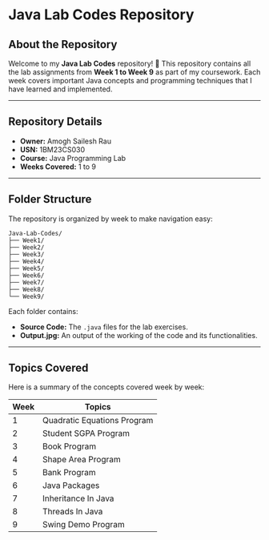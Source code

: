 # Java Lab Codes Repository

## About the Repository

Welcome to my **Java Lab Codes** repository! 👋 This repository contains all the lab assignments from **Week 1 to Week 9** as part of my coursework. Each week covers important Java concepts and programming techniques that I have learned and implemented.

---

## Repository Details

- **Owner:** Amogh Sailesh Rau
- **USN:** 1BM23CS030
- **Course:** Java Programming Lab
- **Weeks Covered:** 1 to 9

---

## Folder Structure

The repository is organized by week to make navigation easy:

```
Java-Lab-Codes/
├── Week1/
├── Week2/
├── Week3/
├── Week4/
├── Week5/
├── Week6/
├── Week7/
├── Week8/
└── Week9/
```

Each folder contains:
- **Source Code:** The `.java` files for the lab exercises.
- **Output.jpg:** An output of the working of the code and its functionalities. 

---

## Topics Covered

Here is a summary of the concepts covered week by week:

| Week | Topics |
|------|--------|
| 1    | Quadratic Equations Program |
| 2    | Student SGPA Program |
| 3    | Book Program |
| 4    | Shape Area Program |
| 5    | Bank Program |
| 6    | Java Packages |
| 7    | Inheritance In Java |
| 8    | Threads In Java |
| 9    | Swing Demo Program |
